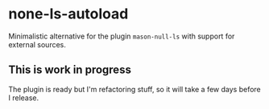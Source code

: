 # none-ls-autoload
Minimalistic alternative for the plugin `mason-null-ls` with support for external sources.

## This is work in progress
The plugin is ready but I'm refactoring stuff, so it will take a few days before I release.

